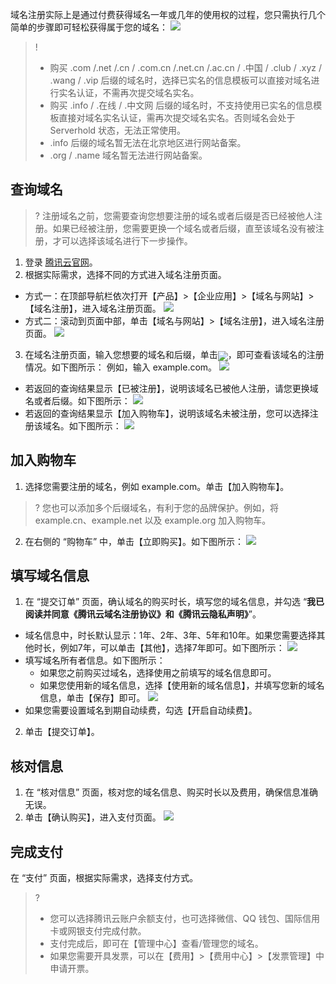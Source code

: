 域名注册实际上是通过付费获得域名一年或几年的使用权的过程，您只需执行几个简单的步骤即可轻松获得属于您的域名：
![](//mc.qcloudimg.com/static/img/17930cd38a0f44d82bf1464b4297151c/image.png)

>! 
> - 购买 .com /.net /.cn / .com.cn /.net.cn /.ac.cn / .中国 / .club / .xyz /  .wang / .vip 后缀的域名时，选择已实名的信息模板可以直接对域名进行实名认证，不需再次提交域名实名。
>- 购买  .info / .在线 / .中文网 后缀的域名时，不支持使用已实名的信息模板直接对域名实名认证，需再次提交域名实名。否则域名会处于 Serverhold 状态，无法正常使用。
> - .info 后缀的域名暂无法在北京地区进行网站备案。
> - .org / .name 域名暂无法进行网站备案。

## 查询域名

>? 注册域名之前，您需要查询您想要注册的域名或者后缀是否已经被他人注册。如果已经被注册，您需要更换一个域名或者后缀，直至该域名没有被注册，才可以选择该域名进行下一步操作。

1. 登录 [腾讯云官网](https://cloud.tencent.com/)。
2. 根据实际需求，选择不同的方式进入域名注册页面。
 - 方式一：在顶部导航栏依次打开【产品】>【企业应用】>【域名与网站】>【域名注册】，进入域名注册页面。
![](https://main.qcloudimg.com/raw/5d8ff4779b0f57c2bcc4ac4725017558.png)
 - 方式二：滚动到页面中部，单击【域名与网站】>【域名注册】，进入域名注册页面。
![](https://main.qcloudimg.com/raw/b255cb790f187c21e51869d338f470bd.png)
3. 在域名注册页面，输入您想要的域名和后缀，单击<span ><img src="https://main.qcloudimg.com/raw/0cc93679f33e50d7c6b3fea4d9110cc1.png" style="margin-bottom:-5px;"/></span>，即可查看该域名的注册情况。如下图所示：
例如，输入 example.com。
![](https://main.qcloudimg.com/raw/a57e13bbe54ce75727b3912293c22474.png)
 - 若返回的查询结果显示【已被注册】，说明该域名已被他人注册，请您更换域名或者后缀。如下图所示：
 ![](https://main.qcloudimg.com/raw/19e49207f840ead3be2a0100679bbc8b.png)
 - 若返回的查询结果显示【加入购物车】，说明该域名未被注册，您可以选择注册该域名。如下图所示：
![](https://main.qcloudimg.com/raw/0dddb452c67c6fd86f8caaa9e6d227d6.png)

## 加入购物车

1. 选择您需要注册的域名，例如 example.com。单击【加入购物车】。
>? 您也可以添加多个后缀域名，有利于您的品牌保护。例如，将 example.cn、example.net 以及 example.org 加入购物车。
2. 在右侧的 “购物车” 中，单击【立即购买】。如下图所示：
 ![](https://main.qcloudimg.com/raw/badf3ab80231b1515ef62a99ef21a2aa.png)

## 填写域名信息

1. 在 “提交订单” 页面，确认域名的购买时长，填写您的域名信息，并勾选 “**我已阅读并同意《腾讯云域名注册协议》和《腾讯云隐私声明》**”。
 - 域名信息中，时长默认显示：1年、2年、3年、5年和10年。如果您需要选择其他时长，例如7年，可以单击【其他】，选择7年即可。如下图所示：
 ![](https://main.qcloudimg.com/raw/80f7424ebf9a6256f3ef3d76befb4033.png)
 - 填写域名所有者信息。如下图所示：
    - 如果您之前购买过域名，选择使用之前填写的域名信息即可。
    - 如果您使用新的域名信息，选择【使用新的域名信息】，并填写您新的域名信息，单击【保存】即可。
![](https://main.qcloudimg.com/raw/97a0b2e8567975fbbc79518379d0fb07.png)
 - 如果您需要设置域名到期自动续费，勾选【开启自动续费】。
2. 单击【提交订单】。

## 核对信息

1. 在 “核对信息” 页面，核对您的域名信息、购买时长以及费用，确保信息准确无误。
2. 单击【确认购买】，进入支付页面。
![](https://main.qcloudimg.com/raw/a8bf1cd04e227d05266c84e201c17d0c.png)

## 完成支付

在 “支付” 页面，根据实际需求，选择支付方式。
>? 
> - 您可以选择腾讯云账户余额支付，也可选择微信、QQ 钱包、国际信用卡或网银支付完成付款。
> - 支付完成后，即可在【管理中心】查看/管理您的域名。
> - 如果您需要开具发票，可以在【费用】>【费用中心】>【发票管理】中申请开票。
